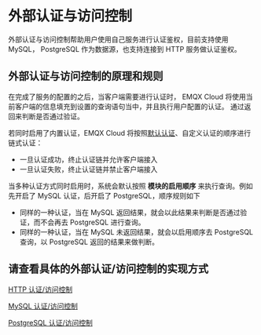# 外部认证与访问控制

外部认证与访问控制帮助用户使用自己服务进行认证鉴权，目前支持使用 MySQL， PostgreSQL 作为数据源，也支持连接到 HTTP 服务做认证鉴权。

## 外部认证与访问控制的原理和规则
在完成了服务的配置的之后，当客户端需要进行认证时， EMQX Cloud 将使用当前客户端的信息填充到设置的查询语句当中，并且执行用户配置的认证。 通过返回来判断是否通过验证。

若同时启用了内置认证，EMQX Cloud 将按照[默认认证](https://docs.emqx.com/zh/cloud/latest/deployments/auth.html#%E8%AE%A4%E8%AF%81)、自定义认证的顺序进行链式认证：

* 一旦认证成功，终止认证链并允许客户端接入
* 一旦认证失败，终止认证链并禁止客户端接入


当多种认证方式同时启用时，系统会默认按照 **模块的启用顺序** 来执行查询。例如先开启了 MySQL 认证，后开启了 PostgreSQL，顺序规则如下
 - 同样的一种认证，当在 MySQL 返回结果，就会以此结果来判断是否通过验证，而不会再去 PostgreSQL 进行查询。
 - 同样的一种认证，当在 MySQL 未返回结果，就会以启用顺序去 PostgreSQL 查询，以 PostgreSQL 返回的结果来做判断。

## 请查看具体的外部认证/访问控制的实现方式

[HTTP 认证/访问控制](./http_auth.md)
 
[MySQL 认证/访问控制](./mysql_auth.md)
 
[PostgreSQL 认证/访问控制](./pgsql_auth.md)